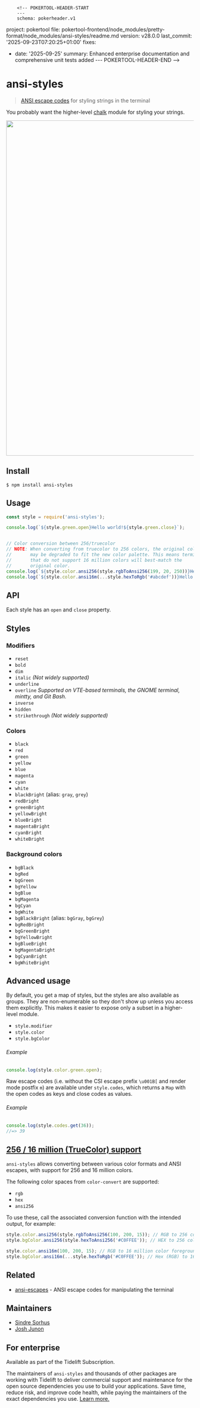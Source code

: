         <!-- POKERTOOL-HEADER-START
        ---
        schema: pokerheader.v1
project: pokertool
file: pokertool-frontend/node_modules/pretty-format/node_modules/ansi-styles/readme.md
version: v28.0.0
last_commit: '2025-09-23T07:20:25+01:00'
fixes:
- date: '2025-09-25'
  summary: Enhanced enterprise documentation and comprehensive unit tests added
        ---
        POKERTOOL-HEADER-END -->
# ansi-styles

> [ANSI escape codes](https://en.wikipedia.org/wiki/ANSI_escape_code#Colors_and_Styles) for styling strings in the terminal

You probably want the higher-level [chalk](https://github.com/chalk/chalk) module for styling your strings.

<img src="screenshot.svg" width="900">

## Install

```
$ npm install ansi-styles
```

## Usage

```js
const style = require('ansi-styles');

console.log(`${style.green.open}Hello world!${style.green.close}`);


// Color conversion between 256/truecolor
// NOTE: When converting from truecolor to 256 colors, the original color
//       may be degraded to fit the new color palette. This means terminals
//       that do not support 16 million colors will best-match the
//       original color.
console.log(`${style.color.ansi256(style.rgbToAnsi256(199, 20, 250))}Hello World${style.color.close}`)
console.log(`${style.color.ansi16m(...style.hexToRgb('#abcdef'))}Hello World${style.color.close}`)
```

## API

Each style has an `open` and `close` property.

## Styles

### Modifiers

- `reset`
- `bold`
- `dim`
- `italic` *(Not widely supported)*
- `underline`
- `overline` *Supported on VTE-based terminals, the GNOME terminal, mintty, and Git Bash.*
- `inverse`
- `hidden`
- `strikethrough` *(Not widely supported)*

### Colors

- `black`
- `red`
- `green`
- `yellow`
- `blue`
- `magenta`
- `cyan`
- `white`
- `blackBright` (alias: `gray`, `grey`)
- `redBright`
- `greenBright`
- `yellowBright`
- `blueBright`
- `magentaBright`
- `cyanBright`
- `whiteBright`

### Background colors

- `bgBlack`
- `bgRed`
- `bgGreen`
- `bgYellow`
- `bgBlue`
- `bgMagenta`
- `bgCyan`
- `bgWhite`
- `bgBlackBright` (alias: `bgGray`, `bgGrey`)
- `bgRedBright`
- `bgGreenBright`
- `bgYellowBright`
- `bgBlueBright`
- `bgMagentaBright`
- `bgCyanBright`
- `bgWhiteBright`

## Advanced usage

By default, you get a map of styles, but the styles are also available as groups. They are non-enumerable so they don't show up unless you access them explicitly. This makes it easier to expose only a subset in a higher-level module.

- `style.modifier`
- `style.color`
- `style.bgColor`

###### Example

```js
console.log(style.color.green.open);
```

Raw escape codes (i.e. without the CSI escape prefix `\u001B[` and render mode postfix `m`) are available under `style.codes`, which returns a `Map` with the open codes as keys and close codes as values.

###### Example

```js
console.log(style.codes.get(36));
//=> 39
```

## [256 / 16 million (TrueColor) support](https://gist.github.com/XVilka/8346728)

`ansi-styles` allows converting between various color formats and ANSI escapes, with support for 256 and 16 million colors.

The following color spaces from `color-convert` are supported:

- `rgb`
- `hex`
- `ansi256`

To use these, call the associated conversion function with the intended output, for example:

```js
style.color.ansi256(style.rgbToAnsi256(100, 200, 15)); // RGB to 256 color ansi foreground code
style.bgColor.ansi256(style.hexToAnsi256('#C0FFEE')); // HEX to 256 color ansi foreground code

style.color.ansi16m(100, 200, 15); // RGB to 16 million color foreground code
style.bgColor.ansi16m(...style.hexToRgb('#C0FFEE')); // Hex (RGB) to 16 million color foreground code
```

## Related

- [ansi-escapes](https://github.com/sindresorhus/ansi-escapes) - ANSI escape codes for manipulating the terminal

## Maintainers

- [Sindre Sorhus](https://github.com/sindresorhus)
- [Josh Junon](https://github.com/qix-)

## For enterprise

Available as part of the Tidelift Subscription.

The maintainers of `ansi-styles` and thousands of other packages are working with Tidelift to deliver commercial support and maintenance for the open source dependencies you use to build your applications. Save time, reduce risk, and improve code health, while paying the maintainers of the exact dependencies you use. [Learn more.](https://tidelift.com/subscription/pkg/npm-ansi-styles?utm_source=npm-ansi-styles&utm_medium=referral&utm_campaign=enterprise&utm_term=repo)
